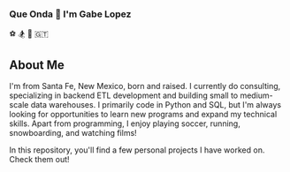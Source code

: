 ### Que Onda 👋 I'm Gabe Lopez

⚽  🏂   🎥  🇬🇹


## About Me
I'm from Santa Fe, New Mexico, born and raised. 
I currently do consulting, specializing in backend ETL development and building small to medium-scale data warehouses.
I primarily code in Python and SQL, but I'm always looking for opportunities to learn new programs and expand my technical skills. 
Apart from programming, I enjoy playing soccer, running, snowboarding, and watching films! 

In this repository, you'll find a few personal projects I have worked on. Check them out! 

